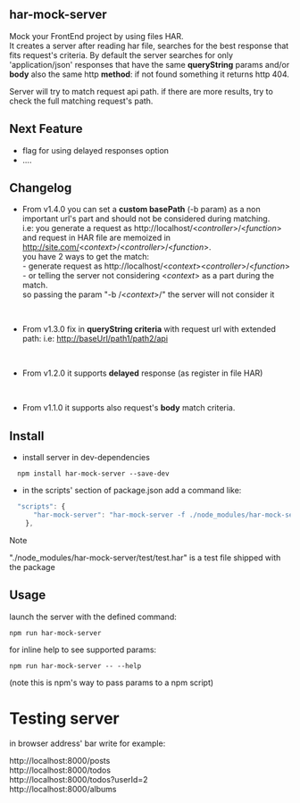 ## har-mock-server
Mock your FrontEnd project by using files HAR.<br/>
It creates a server after reading har file, searches for the best response that fits request's criteria.
By default the server searches for only 'application/json' responses that have the same **queryString** params and/or **body** also the same http **method**: if not found something it returns http 404.

Server will try to match request api path.
if there are more results, try to check the full matching request's path.


## Next Feature
- flag for using delayed responses option
- ....


## Changelog
- From v1.4.0 you can set a **custom basePath** (-b param) as a non important url's part and should not be considered during matching.<br>
i.e:  you generate a request as http://localhost/<_controller_>/<_function_> and request in HAR file are memoized in http://site.com/<_context_>/<_controller_>/<_function_>.
<br>you have 2 ways to get the match:
<br>- generate request as http://localhost/<_context_><_controller_>/<_function_>
<br>- or telling the server not considering <_context_> as a part during the match.
<br>so passing the param "-b /<_context_>/" the server will not consider it
<br/>

- From v1.3.0  fix in **queryString criteria** with request url with extended path: i.e:  <http://baseUrl/path1/path2/api>
<br/>

- From v1.2.0  it supports **delayed** response (as register in file HAR)
<br/>

- From v1.1.0 it supports also request's **body** match criteria.


## Install
- install server in dev-dependencies
```shell
  npm install har-mock-server --save-dev
```

- in the scripts' section of package.json add a command like:
```javascript
  "scripts": {
      "har-mock-server": "har-mock-server -f ./node_modules/har-mock-server/test/test.har"
	},
```
> [!NOTE]
> "./node_modules/har-mock-server/test/test.har" is a test file shipped with the package

## Usage
launch the server with the defined command:<br/>
  ```
  npm run har-mock-server
  ```

for inline help to see supported params:
  ```
  npm run har-mock-server -- --help
  ```
(note this is npm's way to pass params to a npm script)

# Testing server

in browser address' bar write for example:

http://localhost:8000/posts<br />
http://localhost:8000/todos<br />
http://localhost:8000/todos?userId=2<br />
http://localhost:8000/albums<br />

